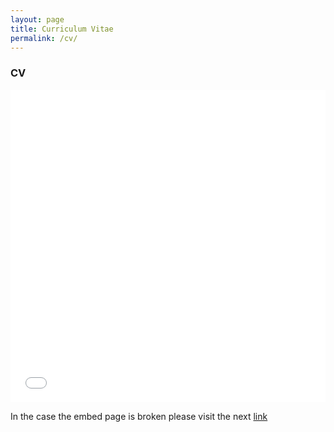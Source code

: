 ```yaml
---
layout: page 
title: Curriculum Vitae
permalink: /cv/
---
```



### CV
<embed src="{{ site.baseurl }}/assets/docs/CV_Brigitte_Castaneda.pdf" type="application/pdf" width="100%" height="500px" />

 
 

In the case the embed page is broken please visit the next [link](https://github.com/polanco-jaime/polanco-jaime.github.io/blob/main/assets/docs/CV___Jaime_Polanco.pdf)



